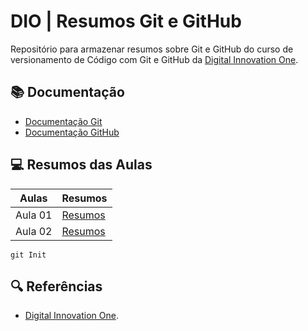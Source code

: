 
# DIO | Resumos Git e GitHub

Repositório para armazenar resumos sobre Git e GitHub do curso de versionamento de Código com Git e GitHub da [Digital Innovation One](https:www.dio.me/).

## 📚 Documentação
- [Documentação Git](https://git-scm.copm/doc)
- [Documentação GitHub](https://docs.github.com/)

## 💻 Resumos das Aulas

| Aulas | Resumos |
|------ | ------ |
| Aula 01| [Resumos]() |
| Aula 02| [Resumos]() |
```
git Init
```

## 🔍 Referências
- [Digital Innovation One]().